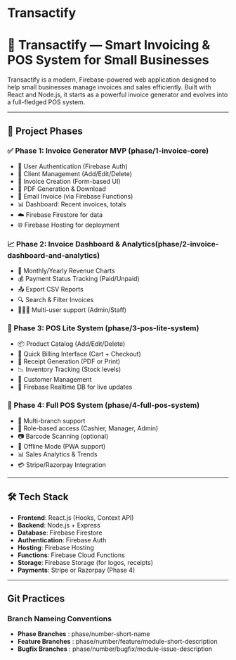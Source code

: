 # Transactify


# 💼 Transactify — Smart Invoicing & POS System for Small Businesses

Transactify is a modern, Firebase-powered web application designed to help small businesses manage invoices and sales efficiently. Built with React and Node.js, it starts as a powerful invoice generator and evolves into a full-fledged POS system.

---

## 🚀 Project Phases

### ✅ Phase 1: Invoice Generator MVP (phase/1-invoice-core)
- 🔐 User Authentication (Firebase Auth)
- 👥 Client Management (Add/Edit/Delete)
- 🧾 Invoice Creation (Form-based UI)
- 📄 PDF Generation & Download
- 📧 Email Invoice (via Firebase Functions)
- 📊 Dashboard: Recent invoices, totals
- ☁️ Firebase Firestore for data
- 🌐 Firebase Hosting for deployment
### 📈 Phase 2: Invoice Dashboard & Analytics(phase/2-invoice-dashboard-and-analytics)
- 📅 Monthly/Yearly Revenue Charts
- 💰 Payment Status Tracking (Paid/Unpaid)
- 📤 Export CSV Reports
- 🔍 Search & Filter Invoices
- 👨‍👩‍👧 Multi-user support (Admin/Staff)

### 🛒 Phase 3: POS Lite System (phase/3-pos-lite-system)
- 📦 Product Catalog (Add/Edit/Delete)
- 🧾 Quick Billing Interface (Cart + Checkout)
- 🧾 Receipt Generation (PDF or Print)
- 📉 Inventory Tracking (Stock levels)
- 👥 Customer Management
- 🔄 Firebase Realtime DB for live updates

### 🏪 Phase 4: Full POS System (phase/4-full-pos-system)
- 🏬 Multi-branch support
- 🔐 Role-based access (Cashier, Manager, Admin)
- 📷 Barcode Scanning (optional)
- 📶 Offline Mode (PWA support)
- 📊 Sales Analytics & Trends
- 💳 Stripe/Razorpay Integration

---

## 🛠️ Tech Stack

- **Frontend**: React.js (Hooks, Context API)
- **Backend**: Node.js + Express
- **Database**: Firebase Firestore
- **Authentication**: Firebase Auth
- **Hosting**: Firebase Hosting
- **Functions**: Firebase Cloud Functions
- **Storage**: Firebase Storage (for logos, receipts)
- **Payments**: Stripe or Razorpay (Phase 4)

---

## Git Practices

### Branch Nameing Conventions

- **Phase Branches** : phase/number-short-name
- **Feature Branches** : phase/number/feature/module-short-description
- **Bugfix Branches** : phase/number/bugfix/module-issue-description
